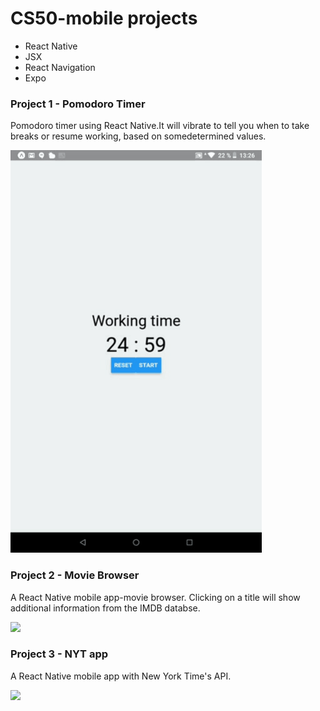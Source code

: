 # CS50-mobile projects

- React Native
- JSX
- React Navigation
- Expo

### Project 1 - Pomodoro Timer

Pomodoro timer using React Native.It will vibrate to tell you when to take breaks or resume working, based on somedetermined values. 


![](demos/project1.gif)

### Project 2 - Movie Browser

A React Native mobile app-movie browser.
Clicking on a title will show additional information from the IMDB databse.

![](demos/project2.gif)

### Project 3 - NYT app

A React Native mobile app with New York Time's API.

![](demos/project3.gif)
